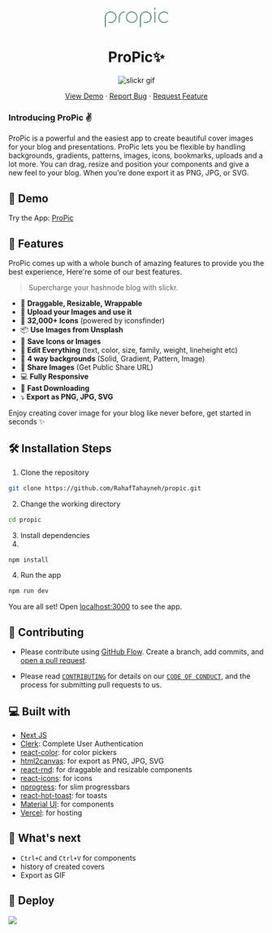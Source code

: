<p align="center">
  <a href="https://propic-world.vercel.app/">
    <img alt="ProPic" src="public/assets/logo-1.png" width="125" />
  </a>
</p>
<h1 align="center">ProPic✨️</h1>

<p align="center"><img src="https://gifyu.com/image/SLKc4" alt="slickr gif" width="550" /></p>

<p align="center">
    <a href="https://propic-world.vercel.app/" target="blank">View Demo</a>
    ·
    <a href="https://github.com/RahafTahayneh/propic/issues/new/choose">Report Bug</a>
    ·
    <a href="https://github.com/RahafTahayneh/propic/issues/new/choose">Request Feature</a>
</p>

### Introducing ProPic ✌️

ProPic is a powerful and the easiest app to create beautiful cover images for your blog and presentations. ProPic lets you be flexible by handling backgrounds, gradients, patterns, images, icons, bookmarks, uploads and a lot more. You can drag, resize and position your components and give a new feel to your blog. When you're done export it as PNG, JPG, or SVG.

## 🚀 Demo

Try the App: [ProPic](https://propic-world.vercel.app/)

## 🧐 Features

ProPic comes up with a whole bunch of amazing features to provide you the best experience, Here're some of our best features.

> Supercharge your hashnode blog with slickr.

- 💯 **Draggable, Resizable, Wrappable**
- 🎩 **Upload your Images and use it**
- 👾 **32,000+ Icons** (powered by iconsfinder)
- 📦 **Use Images from Unsplash**
- 🔖 **Save Icons or Images**
- 🍭 **Edit Everything** (text, color, size, family, weight, lineheight etc)
- 🌱 **4 way backgrounds** (Solid, Gradient, Pattern, Image)
- 🥁 **Share Images** (Get Public Share URL)
- 💻 **Fully Responsive**
- 🚀 **Fast Downloading**
- ⤵️ **Export as PNG, JPG, SVG**

Enjoy creating cover image for your blog like never before, get started in seconds ✨️

## 🛠️ Installation Steps

1. Clone the repository

```bash
git clone https://github.com/RahafTahayneh/propic.git
```

2. Change the working directory

```bash
cd propic
```

3. Install dependencies
4. 
```bash
npm install
```

4. Run the app

```bash
npm run dev
```

You are all set! Open [localhost:3000](http://localhost:3000/) to see the app.

## 🍰 Contributing

- Please contribute using [GitHub Flow](https://guides.github.com/introduction/flow). Create a branch, add commits, and [open a pull request](https://github.com/RahafTahayneh/propic/compare).

- Please read [`CONTRIBUTING`](CONTRIBUTING.md) for details on our [`CODE OF CONDUCT`](CODE_OF_CONDUCT.md), and the process for submitting pull requests to us.

## 💻 Built with

- [Next JS](https://nextjs.org/)
- [Clerk](https://clerk.dev/): Complete User Authentication
- [react-color](https://casesandberg.github.io/react-color/): for color pickers
- [html2canvas](https://html2canvas.hertzen.com/): for export as PNG, JPG, SVG
- [react-rnd](https://github.com/bokuweb/react-rnd): for draggable and resizable components
- [react-icons](https://react-icons.github.io/react-icons/): for icons
- [nprogress](https://www.npmjs.com/package/nprogress): for slim progressbars
- [react-hot-toast](https://react-hot-toast.com/): for toasts
- [Material UI](http://material-ui.com/): for components
- [Vercel](http://vercel.com/): for hosting

## 🌈 What's next

- `Ctrl+C` and `Ctrl+V` for components
- history of created covers 
- Export as GIF 

## 🦄 Deploy

<a href="https://vercel.com/new/project?template=https://github.com/saviomartin/slickr">
<img src="https://vercel.com/button" height="37.5px" />
</a>

